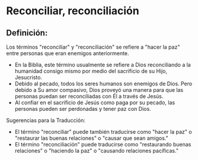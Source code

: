# Reconciliar, reconciliación

## Definición: 

Los términos "reconciliar" y "reconciliación" se refiere a "hacer la paz" entre personas que eran enemigos anteriormente.

* En la Biblia, este término usualmente se refiere a Dios reconciliando a la humanidad consigo mismo por medio del sacrificio de su Hijo, Jesucristo.
* Debido al pecado, todos los seres humanos son enemigos de Dios. Pero debido a Su amor compasivo, Dios proveyó una manera para que las personas puedan ser reconciliadas con Él a través de Jesús.
* Al confiar en el sacrificio de Jesús como paga por su pecado, las personas pueden ser perdonadas y tener paz con Dios.

Sugerencias para la Traducción:

* El término "reconciliar" puede también traducirse como "hacer la paz" o "restaurar las buenas relaciones" o "causar que sean amigos."
* El término "reconciliación" puede traducirse como "restaurando buenas relaciones" o "haciendo la paz" o "causando relaciones pacíficas."

